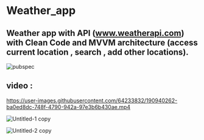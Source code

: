 # Weather_app

## Weather app with API (www.weatherapi.com) with Clean Code and MVVM architecture (access current location , search , add other locations).


![pubspec](https://user-images.githubusercontent.com/64233832/190938490-80e12be4-23ae-4aa1-906d-f0542b4eca77.JPG)

## video : 
https://user-images.githubusercontent.com/64233832/190940262-ba0ed8dc-748f-4790-942a-97e3b6b430ae.mp4



![Untitled-1 copy](https://user-images.githubusercontent.com/64233832/190938494-9ede5022-0c46-4bbf-a988-8221aa6dead3.jpg)

![Untitled-2 copy](https://user-images.githubusercontent.com/64233832/190938503-ca21c7fd-3726-458c-acf1-12bf449574d7.jpg)




